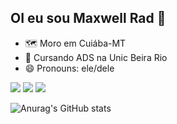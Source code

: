 ## OI eu sou Maxwell Rad 👋

- 🗺 Moro em Cuiába-MT
- 🌱 Cursando ADS na Unic Beira Rio
- 😄 Pronouns: ele/dele

<div> 
  <a href="https://instagram.com/m4xwellzinho" target="_blank"><img src="https://img.shields.io/badge/-Instagram-%23E4405F?style=for-the-badge&logo=instagram&logoColor=white" target="_blank"></a>
  <a href = "mailto:nembermax739@gmail.com"><img src="https://img.shields.io/badge/-Gmail-%23333?style=for-the-badge&logo=gmail&logoColor=white" target="_blank"></a>
  <a href="https://www.linkedin.com/in/maxwell-rad-117755235" target="_blank"><img src="https://img.shields.io/badge/-LinkedIn-%230077B5?style=for-the-badge&logo=linkedin&logoColor=white" target="_blank"></a> 
  
</div>

![Anurag's GitHub stats](https://github-readme-stats.vercel.app/api?username=MaxwellRad&show_icons=true&theme=radical)
